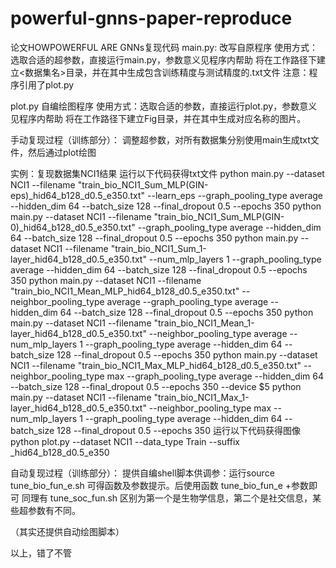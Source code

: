 # powerful-gnns-paper-reproduce
论文HOWPOWERFUL ARE GNNs复现代码
main.py:
改写自原程序
使用方式：选取合适的超参数，直接运行main.py，参数意义见程序内帮助
将在工作路径下建立<数据集名>目录，并在其中生成包含训练精度与测试精度的.txt文件
注意：程序引用了plot.py

plot.py
自编绘图程序
使用方式：选取合适的参数，直接运行plot.py，参数意义见程序内帮助
将在工作路径下建立Fig目录，并在其中生成对应名称的图片。

手动复现过程（训练部分）：
调整超参数，对所有数据集分别使用main生成txt文件，然后通过plot绘图

实例：复现数据集NCI1结果
运行以下代码获得txt文件
	python main.py --dataset NCI1 --filename "train_bio_NCI1_Sum_MLP(GIN-eps)_hid64_b128_d0.5_e350.txt" --learn_eps --graph_pooling_type average --hidden_dim 64 --batch_size 128 --final_dropout 0.5 --epochs 350 
	python main.py --dataset NCI1 --filename "train_bio_NCI1_Sum_MLP(GIN-0)_hid64_b128_d0.5_e350.txt" --graph_pooling_type average --hidden_dim 64 --batch_size 128 --final_dropout 0.5 --epochs 350
	python main.py --dataset NCI1 --filename "train_bio_NCI1_Sum_1-layer_hid64_b128_d0.5_e350.txt" --num_mlp_layers 1 --graph_pooling_type average --hidden_dim 64 --batch_size 128 --final_dropout 0.5 --epochs 350 
	python main.py --dataset NCI1 --filename "train_bio_NCI1_Mean_MLP_hid64_b128_d0.5_e350.txt" --neighbor_pooling_type average --graph_pooling_type average --hidden_dim 64 --batch_size 128 --final_dropout 0.5 --epochs 350 
	python main.py --dataset NCI1 --filename "train_bio_NCI1_Mean_1-layer_hid64_b128_d0.5_e350.txt" --neighbor_pooling_type average --num_mlp_layers 1 --graph_pooling_type average --hidden_dim 64 --batch_size 128 --final_dropout 0.5 --epochs 350 
	python main.py --dataset NCI1 --filename "train_bio_NCI1_Max_MLP_hid64_b128_d0.5_e350.txt" --neighbor_pooling_type max --graph_pooling_type average --hidden_dim 64 --batch_size 128 --final_dropout 0.5 --epochs 350 --device $5
	python main.py --dataset NCI1 --filename "train_bio_NCI1_Max_1-layer_hid64_b128_d0.5_e350.txt" --neighbor_pooling_type max --num_mlp_layers 1 --graph_pooling_type average --hidden_dim 64 --batch_size 128 --final_dropout 0.5 --epochs 350 
运行以下代码获得图像	
	python plot.py --dataset NCI1 --data_type Train --suffix _hid64_b128_d0.5_e350
	
自动复现过程（训练部分）：
提供自编shell脚本供调参：运行source tune_bio_fun_e.sh 可得函数及参数提示。后使用函数 tune_bio_fun_e +参数即可
同理有 tune_soc_fun.sh
区别为第一个是生物学信息，第二个是社交信息，某些超参数有不同。

（其实还提供自动绘图脚本）

以上，错了不管
